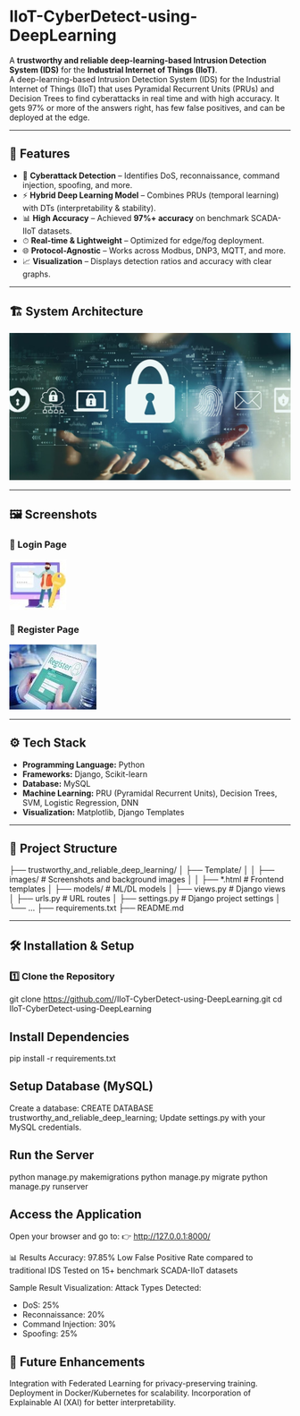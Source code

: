 # IIoT-CyberDetect-using-DeepLearning  

A **trustworthy and reliable deep-learning-based Intrusion Detection System (IDS)** for the **Industrial Internet of Things (IIoT)**.  
A deep-learning-based Intrusion Detection System (IDS) for the Industrial Internet of Things (IIoT) that uses Pyramidal Recurrent Units (PRUs) and Decision Trees to find cyberattacks in real time and with high accuracy. It gets 97% or more of the answers right, has few false positives, and can be deployed at the edge. 

---

## 🚀 Features  
- 🔐 **Cyberattack Detection** – Identifies DoS, reconnaissance, command injection, spoofing, and more.  
- ⚡ **Hybrid Deep Learning Model** – Combines PRUs (temporal learning) with DTs (interpretability & stability).  
- 📊 **High Accuracy** – Achieved **97%+ accuracy** on benchmark SCADA-IIoT datasets.  
- ⏱ **Real-time & Lightweight** – Optimized for edge/fog deployment.  
- 🌐 **Protocol-Agnostic** – Works across Modbus, DNP3, MQTT, and more.  
- 📈 **Visualization** – Displays detection ratios and accuracy with clear graphs.  

---

## 🏗 System Architecture  
![Architecture](trustworthy_and_reliable_deep_learning/Template/images/bg.jpg)  

---

## 🖼 Screenshots  

### 🔑 Login Page  
![Login](trustworthy_and_reliable_deep_learning/Template/images/Login.jpg)  

### 📝 Register Page  
![Register](trustworthy_and_reliable_deep_learning/Template/images/Register.jpg)  

---

## ⚙️ Tech Stack  
- **Programming Language:** Python  
- **Frameworks:** Django, Scikit-learn  
- **Database:** MySQL  
- **Machine Learning:** PRU (Pyramidal Recurrent Units), Decision Trees, SVM, Logistic Regression, DNN  
- **Visualization:** Matplotlib, Django Templates  

---

## 📂 Project Structure  
├── trustworthy_and_reliable_deep_learning/
│ ├── Template/
│ │ ├── images/ # Screenshots and background images
│ │ ├── *.html # Frontend templates
│ ├── models/ # ML/DL models
│ ├── views.py # Django views
│ ├── urls.py # URL routes
│ ├── settings.py # Django project settings
│ └── ...
├── requirements.txt
├── README.md

---

## 🛠 Installation & Setup  

### 1️⃣ Clone the Repository  

git clone https://github.com/<your-username>/IIoT-CyberDetect-using-DeepLearning.git
cd IIoT-CyberDetect-using-DeepLearning

## Install Dependencies
pip install -r requirements.txt

## Setup Database (MySQL)
Create a database:
CREATE DATABASE trustworthy_and_reliable_deep_learning;
Update settings.py with your MySQL credentials.

## Run the Server
python manage.py makemigrations
python manage.py migrate
python manage.py runserver

## Access the Application
Open your browser and go to:
👉 http://127.0.0.1:8000/

📊 Results
Accuracy: 97.85%
Low False Positive Rate compared to traditional IDS
Tested on 15+ benchmark SCADA-IIoT datasets

Sample Result Visualization:
Attack Types Detected: 
- DoS: 25%
- Reconnaissance: 20%
- Command Injection: 30%
- Spoofing: 25%

## 🔮 Future Enhancements
Integration with Federated Learning for privacy-preserving training.
Deployment in Docker/Kubernetes for scalability.
Incorporation of Explainable AI (XAI) for better interpretability.
